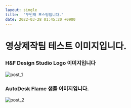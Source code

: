 ```yaml
---
layout: single
title:  "두번째 포스팅입니다."
date: 2022-03-28 01:45:20 +0900
---
```


# 영상제작팀 테스트 이미지입니다. 

### H&F Design Studio Logo 이미지입니다

![post_1]({{site.url}}/images/2023-03-28-first-2/post_1.png)

### AutoDesk Flame 샘플 이미지입니다.

![post_2]({{site.url}}/images/2023-03-28-first-2/post_2.png)
